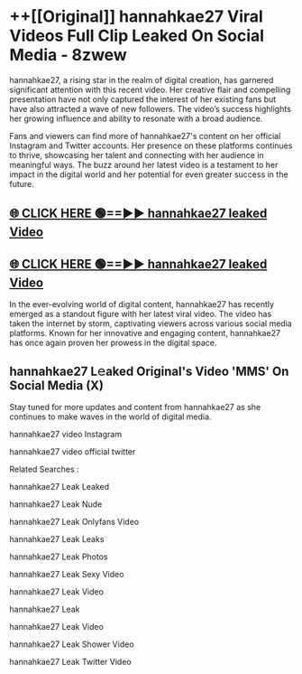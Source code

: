 # ++[[Original]] hannahkae27 Viral Videos Full Clip Leaked On Social Media - 8zwew<br>

hannahkae27, a rising star in the realm of digital creation, has garnered significant attention with this recent video. Her creative flair and compelling presentation have not only captured the interest of her existing fans but have also attracted a wave of new followers. The video’s success highlights her growing influence and ability to resonate with a broad audience.

Fans and viewers can find more of hannahkae27's content on her official Instagram and Twitter accounts. Her presence on these platforms continues to thrive, showcasing her talent and connecting with her audience in meaningful ways. The buzz around her latest video is a testament to her impact in the digital world and her potential for even greater success in the future.


## [🌐 CLICK HERE 🟢==►► hannahkae27 leaked Video ](https://onlyclips.site?title=hannahkae27&ref=git)

## [🌐 CLICK HERE 🟢==►► hannahkae27 leaked Video ](https://onlyclips.site?title=hannahkae27&ref=git)


In the ever-evolving world of digital content, hannahkae27 has recently emerged as a standout figure with her latest viral video. The video has taken the internet by storm, captivating viewers across various social media platforms. Known for her innovative and engaging content, hannahkae27 has once again proven her prowess in the digital space.



## hannahkae27 L𝚎aked Original's Video 'MMS' On Social Media (X)


Stay tuned for more updates and content from hannahkae27 as she continues to make waves in the world of digital media.

hannahkae27 video Instagram

hannahkae27 video official twitter


Related Searches :

hannahkae27 Leak Leaked

hannahkae27 Leak Nude

hannahkae27 Leak Onlyfans Video

hannahkae27 Leak Leaks

hannahkae27 Leak Photos

hannahkae27 Leak Sexy Video

hannahkae27 Leak Video

hannahkae27 Leak

hannahkae27 Leak Video

hannahkae27 Leak Shower Video

hannahkae27 Leak Twitter Video

